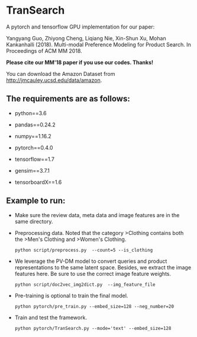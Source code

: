 # TranSearch

A pytorch and tensorflow GPU implementation for our paper:

Yangyang Guo, Zhiyong Cheng, Liqiang Nie, Xin-Shun Xu, Mohan Kankanhalli (2018). Multi-modal Preference Modeling for Product Search. In Proceedings of ACM MM 2018.

**Please cite our MM'18 paper if you use our codes. Thanks!**

You can download the Amazon Dataset from http://jmcauley.ucsd.edu/data/amazon.

## The requirements are as follows:
* python==3.6

* pandas==0.24.2

* numpy==1.16.2

* pytorch==0.4.0

* tensorflow==1.7

* gensim==3.7.1

* tensorboardX==1.6

## Example to run:
* Make sure the review data, meta data and image features are in the same directory.

* Preprocessing data. Noted that the category >Clothing contains both the >Men's Clothing and >Women's Clothing. 
	```
	python script/preprocess.py  --count=5 --is_clothing
	```

* We leverage the PV-DM model to convert queries and product representations to the same latent space. Besides, we extract the image features here. Be sure to use the correct image feature weights.
	```
	python script/doc2vec_img2dict.py  --img_feature_file
	```

* Pre-training is optional to train the final model. 
	```
	python pytorch/pre_train.py --embed_size=128 --neg_number=20
	```

* Train and test the framework.
	```
	python pytorch/TranSearch.py --mode='text' --embed_size=128
	```
